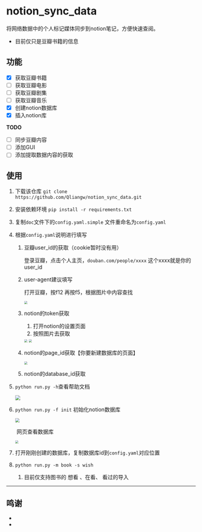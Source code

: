 # notion_sync_data
将网络数据中的个人标记媒体同步到notion笔记，方便快速查阅。

- 目前仅只是豆瓣书籍的信息


## 功能

- [x] 获取豆瓣书籍
- [ ] 获取豆瓣电影
- [ ] 获取豆瓣剧集
- [ ] 获取豆瓣音乐
- [x] 创建notion数据库
- [x] 插入notion库

**TODO**

- [ ] 同步豆瓣内容
- [ ] 添加GUI
- [ ] 添加提取数据内容的获取

## 使用

1. 下载该仓库 `git clone https://github.com/Qliangw/notion_sync_data.git`

2. 安装依赖环境 `pip install -r requirements.txt`

3. 复制`doc`文件下的`config.yaml.simple` 文件重命名为`config.yaml`

4. 根据`config.yaml`说明进行填写

   1. 豆瓣user_id的获取（cookie暂时没有用）

      登录豆瓣，点击个人主页，`douban.com/people/xxxx` 这个xxxx就是你的user_id

   2. user-agent建议填写

      打开豆瓣，按f12 再按f5，根据图片中内容查找

      <img src="https://raw.githubusercontent.com/Qliangw/notion_sync_data/main/img/user-agent.png" style="zoom: 50%;" />

      

   3. notion的token获取

      1.  打开notion的设置页面
      2.  按照图片去获取

      <img src="https://raw.githubusercontent.com/Qliangw/notion_sync_data/main/img/notion_token.png" style="zoom:50%;" />

      <img src="https://raw.githubusercontent.com/Qliangw/notion_sync_data/main/img/get_token.png" style="zoom:50%;" />

   4. notion的page_id获取【你要新建数据库的页面】

      <img src="https://raw.githubusercontent.com/Qliangw/notion_sync_data/main/img/page_id.png" style="zoom:50%;" />

   5. notion的database_id获取

5. `python run.py -h`查看帮助文档

   <img src="https://raw.githubusercontent.com/Qliangw/notion_sync_data/main/img/help.png" style="zoom: 80%;" />

6. `python run.py -f init` 初始化notion数据库

   <img src="https://raw.githubusercontent.com/Qliangw/notion_sync_data/main/img/init.png" style="zoom: 67%;" />

   ​	网页查看数据库

   <img src="https://raw.githubusercontent.com/Qliangw/notion_sync_data/main/img/notion_db.png" style="zoom: 50%;" />

7. 打开刚刚创建的数据库，复制数据库id到`config.yaml`对应位置

8. `python run.py -m book -s wish`
   1. 目前仅支持图书的 想看 、在看、 看过的导入

------

## 鸣谢



- [jarrett]: https://github.com/jarrett-au/douban2noition

- [Geetheshe]: https://github.com/Geetheshe/DoubanMovieListBackUpToNotion

